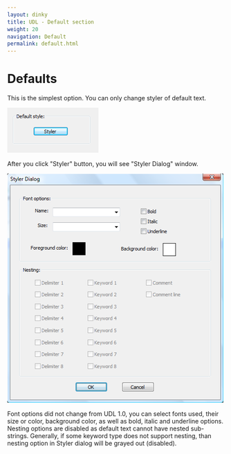 ```yaml
---
layout: dinky
title: UDL - Default section
weight: 20
navigation: Default
permalink: default.html
---
```


Defaults
========

This is the simplest option. You can only change styler of default text.

![](/images/default_01.png)

After you click "Styler" button, you will see "Styler Dialog" window.

![](/images/default_02.png)

Font options did not change from UDL 1.0, you can select fonts used, their size or color, background color, 
as well as bold, italic and underline options. Nesting options are disabled as default text cannot have nested 
sub-strings. Generally, if some keyword type does not support nesting, 
than nesting option in Styler dialog will be grayed out (disabled). 
